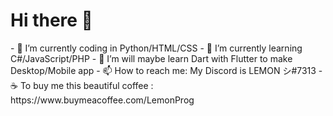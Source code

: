 <h1>Hi there 👋</h1>
- 🔭 I’m currently coding in Python/HTML/CSS
- 🌱 I’m currently learning C#/JavaScript/PHP
- 🤔 I’m will maybe learn Dart with Flutter to make Desktop/Mobile app
- 📫 How to reach me: My Discord is LEMON シ#7313
- ☕ To buy me this beautiful coffee : https://www.buymeacoffee.com/LemonProg
